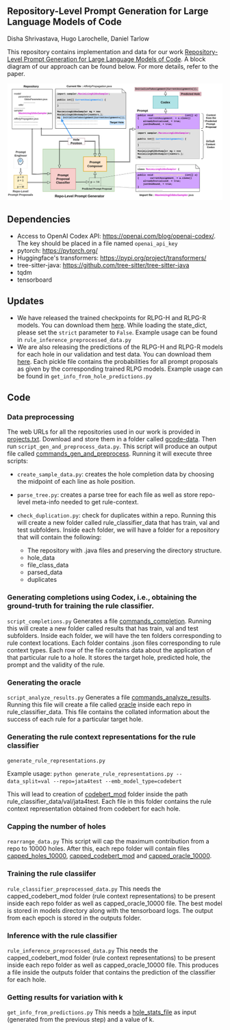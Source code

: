 ## Repository-Level Prompt Generation for Large Language Models of Code
Disha Shrivastava, Hugo Larochelle, Daniel Tarlow

This repository contains implementation and data for our work [Repository-Level Prompt Generation for Large Language Models of Code](https://arxiv.org/abs/2206.12839). A block diagram of our approach can be found below. For more details, refer to the paper.

<p align="center">
 <img src="block_diagram.png" width=1000>
</p>

## Dependencies
* Access to OpenAI Codex API: https://openai.com/blog/openai-codex/. The key should be placed in a file named `openai_api_key`
* pytorch: https://pytorch.org/
* Huggingface's transformers: https://pypi.org/project/transformers/
* tree-sitter-java: https://github.com/tree-sitter/tree-sitter-java
* tqdm
* tensorboard 
 
## Updates
* We have released the trained checkpoints for RLPG-H and RLPG-R models. You can download them [here](https://drive.google.com/file/d/1txmObhsA_Cs8paj1x8IGsoUqX7oHNxbw/view?usp=share_link). While loading the state_dict, please set the `strict` parameter to `False`. Example usage can be found in `rule_inference_preprocessed_data.py`
* We are also releasing the predictions of the RLPG-H and RLPG-R models for each hole in our validation and test data. You can download them [here](https://drive.google.com/file/d/1WSPf4p0tfWs2nLgbpk53Kh5qJG3_33-b/view?usp=share_link). Each pickle file contains the probabilities for all prompt proposals as given by the corresponding trained RLPG models. Example usage can be found in `get_info_from_hole_predictions.py`

## Code
### Data preprocessing
The web URLs for all the repositories used in our work is provided in <ins>projects.txt</ins>. Download and store them in a folder called <ins>gcode-data</ins>. Then run `script_gen_and_preprocess_data.py`. This script will produce an output file called <ins>commands_gen_and_preprocess</ins>. Running it will execute three scripts:
 - `create_sample_data.py`: creates the hole completion data by choosing the midpoint of each line as hole position.
 - `parse_tree.py`: creates a parse tree for each file as well as store repo-level meta-info needed to get rule-context.
 - `check_duplication.py`: check for duplicates within a repo.
Running this will create a new folder called rule_classifier_data that has train, val and test subfolders. Inside each folder, we will have a folder for a repository that will contain the following:

      * The repository with .java files and preserving the directory structure.
      * hole_data
      * file_class_data
      * parsed_data
      * duplicates

### Generating completions using Codex, i.e., obtaining the ground-truth for training the rule classifier.
`script_completions.py`
Generates a file <ins>commands_completion</ins>. Running this will create a new folder called results that has train, val and test subfolders. Inside each folder, we will have the ten folders corresponding to rule context locations. Each folder contains .json files corresponding to rule context types. Each row of the file contains data about the application of that particular rule to a hole. It stores the target hole, predicted hole, the prompt and the validity of the rule.

### Generating the oracle
`script_analyze_results.py`
Generates a file <ins>commands_analyze_results</ins>. Running this file will create a file called <ins>oracle</ins> inside each repo in rule_classifier_data. This file contains the collated information about the success of each rule for a particular target hole.

### Generating the rule context representations for the rule classifier
`generate_rule_representations.py`

Example usage: `python generate_rule_representations.py --data_split=val --repo=jata4test --emb_model_type=codebert`

This will lead to creation of <ins>codebert_mod</ins> folder inside the path rule_classifier_data/val/jata4test. Each file in this folder contains the rule context representation obtained from codebert for each hole.

### Capping the number of holes
`rearrange_data.py`
This script will cap the maximum contribution from a repo to 10000 holes. After this, each repo folder will contain files <ins>capped_holes_10000</ins>, <ins>capped_codebert_mod</ins> and <ins>capped_oracle_10000</ins>.

### Training the rule classiifer
`rule_classifier_preprocessed_data.py`
This needs the capped_codebert_mod folder (rule context representations) to be present inside each repo folder as well as capped_oracle_10000 file.
The best model is stored in models directory along with the tensorboard logs. The output from each epoch is stored in the outputs folder.

### Inference with the rule classifier
`rule_inference_preprocessed_data.py`
This needs the capped_codebert_mod folder (rule context representations) to be present inside each repo folder as well as capped_oracle_10000 file.
This produces a file inside the outputs folder that contains the prediction of the classifier for each hole.

### Getting results for variation with k
`get_info_from_predictions.py`
This needs a <ins>hole_stats_file</ins> as input (generated from the previous step) and a value of k.
